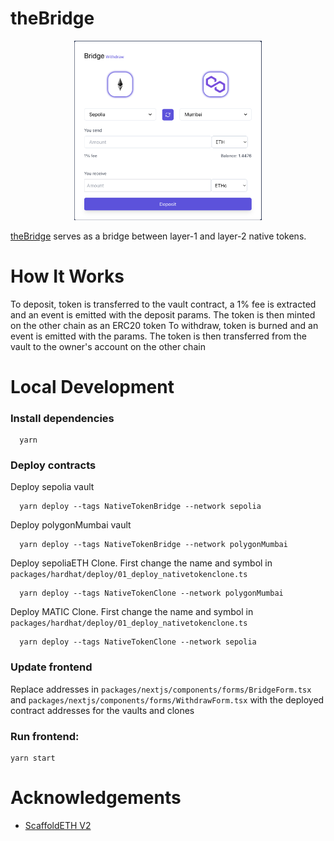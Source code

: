 # theBridge

<p align="center">
  <img src="theBridge.png" alt="The Bridge" width="300">
</p>

[theBridge](https://thebridge-alpha.vercel.app) serves as a bridge between layer-1 and layer-2 native tokens.

# How It Works

To deposit, token is transferred to the vault contract, a 1% fee is extracted and an event is emitted with the deposit params. The token is then minted on the other chain as an ERC20 token
To withdraw, token is burned and an event is emitted with the params. The token is then transferred from the vault to the owner's account on the other chain

# Local Development

### Install dependencies

```shell
  yarn
```

### Deploy contracts

Deploy sepolia vault

```shell
  yarn deploy --tags NativeTokenBridge --network sepolia
```

Deploy polygonMumbai vault

```shell
  yarn deploy --tags NativeTokenBridge --network polygonMumbai
```

Deploy sepoliaETH Clone. First change the name and symbol in `packages/hardhat/deploy/01_deploy_nativetokenclone.ts`

```shell
  yarn deploy --tags NativeTokenClone --network polygonMumbai
```

Deploy MATIC Clone. First change the name and symbol in `packages/hardhat/deploy/01_deploy_nativetokenclone.ts`

```shell
  yarn deploy --tags NativeTokenClone --network sepolia
```

### Update frontend

Replace addresses in `packages/nextjs/components/forms/BridgeForm.tsx` and `packages/nextjs/components/forms/WithdrawForm.tsx` with the deployed contract addresses for the vaults and clones

### Run frontend:

```shell
yarn start
```

# Acknowledgements

- [ScaffoldETH V2](https://github.com/scaffold-eth/se-2)
